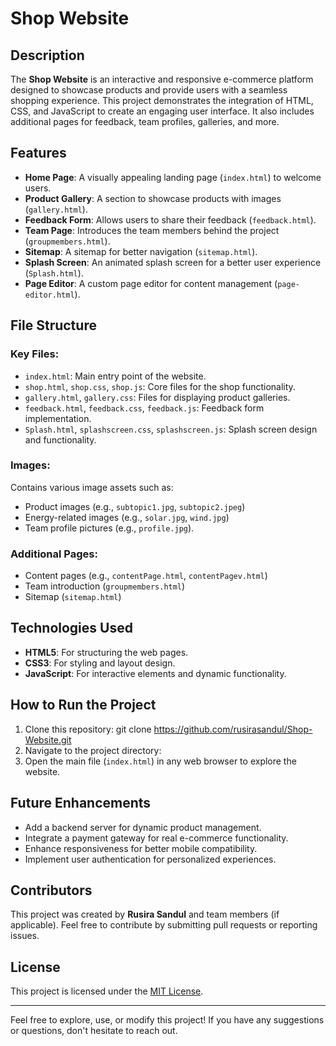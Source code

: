# Shop Website

## Description
The **Shop Website** is an interactive and responsive e-commerce platform designed to showcase products and provide users with a seamless shopping experience. This project demonstrates the integration of HTML, CSS, and JavaScript to create an engaging user interface. It also includes additional pages for feedback, team profiles, galleries, and more.

## Features
- **Home Page**: A visually appealing landing page (`index.html`) to welcome users.
- **Product Gallery**: A section to showcase products with images (`gallery.html`).
- **Feedback Form**: Allows users to share their feedback (`feedback.html`).
- **Team Page**: Introduces the team members behind the project (`groupmembers.html`).
- **Sitemap**: A sitemap for better navigation (`sitemap.html`).
- **Splash Screen**: An animated splash screen for a better user experience (`Splash.html`).
- **Page Editor**: A custom page editor for content management (`page-editor.html`).

## File Structure
### Key Files:
- `index.html`: Main entry point of the website.
- `shop.html`, `shop.css`, `shop.js`: Core files for the shop functionality.
- `gallery.html`, `gallery.css`: Files for displaying product galleries.
- `feedback.html`, `feedback.css`, `feedback.js`: Feedback form implementation.
- `Splash.html`, `splashscreen.css`, `splashscreen.js`: Splash screen design and functionality.

### Images:
Contains various image assets such as:
- Product images (e.g., `subtopic1.jpg`, `subtopic2.jpeg`)
- Energy-related images (e.g., `solar.jpg`, `wind.jpg`)
- Team profile pictures (e.g., `profile.jpg`).

### Additional Pages:
- Content pages (e.g., `contentPage.html`, `contentPagev.html`)
- Team introduction (`groupmembers.html`)
- Sitemap (`sitemap.html`)

## Technologies Used
- **HTML5**: For structuring the web pages.
- **CSS3**: For styling and layout design.
- **JavaScript**: For interactive elements and dynamic functionality.

## How to Run the Project
1. Clone this repository: git clone https://github.com/rusirasandul/Shop-Website.git
2. Navigate to the project directory:
3. Open the main file (`index.html`) in any web browser to explore the website.

## Future Enhancements
- Add a backend server for dynamic product management.
- Integrate a payment gateway for real e-commerce functionality.
- Enhance responsiveness for better mobile compatibility.
- Implement user authentication for personalized experiences.

## Contributors
This project was created by **Rusira Sandul** and team members (if applicable). Feel free to contribute by submitting pull requests or reporting issues.

## License
This project is licensed under the [MIT License](LICENSE).

---

Feel free to explore, use, or modify this project! If you have any suggestions or questions, don't hesitate to reach out.




